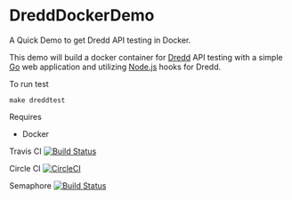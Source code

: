# DreddDockerDemo
A Quick Demo to get Dredd API testing in Docker.

This demo will build a docker container for [Dredd](https://dredd.readthedocs.io/en/latest/)
API testing with a simple [Go](https://golang.org/)
web application and utilizing [Node.js](https://dredd.readthedocs.io/en/latest/hooks-nodejs/) hooks for Dredd.

To run test

```
make dreddtest
```

Requires
- Docker

Travis CI [![Build Status](https://travis-ci.org/ContainerSolutions/DreddDemo.svg?branch=master)](https://travis-ci.org/ContainerSolutions/DreddDemo)

Circle CI [![CircleCI](https://circleci.com/gh/ContainerSolutions/DreddDemo.svg?style=svg)](https://circleci.com/gh/ContainerSolutions/DreddDemo)

Semaphore [![Build Status](https://semaphoreci.com/api/v1/jasonrichardsmith/dredddemo/branches/master/badge.svg)](https://semaphoreci.com/jasonrichardsmith/dredddemo)
